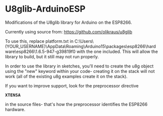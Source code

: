 # U8glib-ArduinoESP
Modifications of the U8glib library for Arduino on the ESP8266.

Currently using source from: https://github.com/olikraus/u8glib

To use this, replace platform.txt in C:\Users\\(YOUR_USERNAME)\AppData\Roaming\Arduino15\packages\esp8266\hardware\esp8266\1.6.5-947-g39819f0 with the one included.  This will allow the library to build, but it still may not run properly.

In order to use the library in sketches, you'll need to create the u8g object using the "new" keyword within your code- creating it on the stack will not work (all of the existing u8g examples create it on the stack).

If you want to improve support, look for the preprocessor directive <pre>__XTENSA__</pre> in the source files- that's how the preprocessor identifies the ESP8266 hardware.

